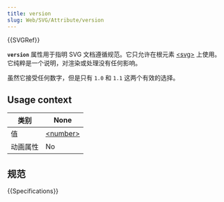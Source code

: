 ```yaml
---
title: version
slug: Web/SVG/Attribute/version
---
```


{{SVGRef}}

**`version`** 属性用于指明 SVG 文档遵循规范。它只允许在根元素 [\<svg>](/zh-CN/docs/Web/SVG/Element/svg) 上使用。它纯粹是一个说明，对渲染或处理没有任何影响。

虽然它接受任何数字，但是只有 `1.0` 和 `1.1` 这两个有效的选择。

## Usage context

| 类别     | None                                        |
| -------- | ------------------------------------------- |
| 值       | [\<number>](/zh-CN/SVG/Content_type#Number) |
| 动画属性 | No                                          |

## 规范

{{Specifications}}
